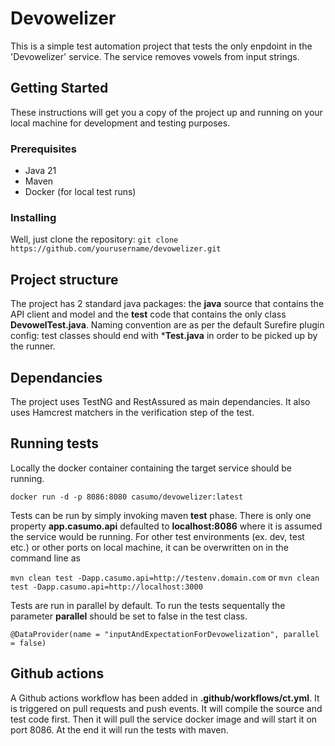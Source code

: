 # Devowelizer

This is a simple test automation project that tests the only enpdoint in the 'Devowelizer' service. The service removes vowels from input strings.

## Getting Started

These instructions will get you a copy of the project up and running on your local machine for development and testing purposes.

### Prerequisites

- Java 21
- Maven
- Docker (for local test runs)

### Installing

Well, just clone the repository: `git clone https://github.com/yourusername/devowelizer.git`

## Project structure

The project has 2 standard java packages: the **java** source that contains the API client and model and the **test** code that contains the only class **DevowelTest.java**. Naming convention are as per the default Surefire plugin config: test classes should end with ***Test.java** in order to be picked up by the runner.

## Dependancies

The project uses TestNG and RestAssured as main dependancies. It also uses Hamcrest matchers in the verification step of the test.

## Running tests

Locally the docker container containing the target service should be running.

`docker run -d -p 8086:8080 casumo/devowelizer:latest`

Tests can be run by simply invoking maven **test** phase. There is only one property **app.casumo.api** defaulted to **localhost:8086** where it is assumed the service would be running. For other test environments (ex. dev, test etc.) or other ports on local machine, it can be overwritten on in the command line as 

`mvn clean test -Dapp.casumo.api=http://testenv.domain.com`
or
`mvn clean test -Dapp.casumo.api=http://localhost:3000`

Tests are run in parallel by default. To run the tests sequentally the parameter **parallel** should be set to false in the test class.

`
@DataProvider(name = "inputAndExpectationForDevowelization", parallel = false)
`

## Github actions

A Github actions workflow has been added in **.github/workflows/ct.yml**.
It is triggered on pull requests and push events. It will compile the source and test code first. Then it will pull the service docker image and will start it on port 8086.
At the end it will run the tests with maven.
